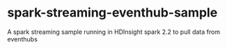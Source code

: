 # spark-streaming-eventhub-sample
A spark streaming sample running in HDInsight spark 2.2 to pull data from eventhubs
